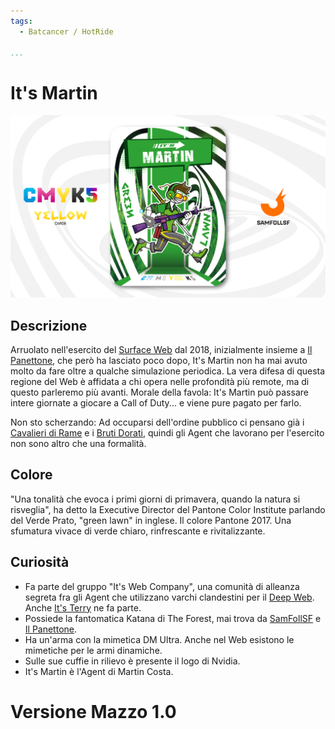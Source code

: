 ```yaml
---
tags:
  - Batcancer / HotRide

...
```


# It's Martin

![itsmartin](../eg/Y/martin.jpg)

## Descrizione

Arruolato nell'esercito del [Surface Web](../Remix/deep.md) dal 2018, inizialmente insieme a [Il Panettone](../Magenta/ilpanettone.md), che però ha lasciato poco dopo, It's Martin non ha mai avuto molto da fare oltre a qualche simulazione periodica. La vera difesa di questa regione del Web è affidata a chi opera nelle profondità più remote, ma di questo parleremo più avanti. Morale della favola: It's Martin può passare intere giornate a giocare a Call of Duty... e viene pure pagato per farlo.

Non sto scherzando: Ad occuparsi dell'ordine pubblico ci pensano già i [Cavalieri di Rame](../Remix/metal.md) e i [Bruti Dorati](../Remix/metal.md), quindi gli Agent che lavorano per l'esercito non sono altro che una formalità.

## Colore

"Una tonalità che evoca i primi giorni di primavera, quando la natura si risveglia", ha detto la Executive Director del Pantone Color Institute parlando del Verde Prato, "green lawn" in inglese. Il colore Pantone 2017. Una sfumatura vivace di verde chiaro, rinfrescante e rivitalizzante.

## Curiosità

- Fa parte del gruppo "It's Web Company", una comunità di alleanza segreta fra gli Agent che utilizzano varchi clandestini per il [Deep Web](../Remix/deep.md). Anche [It's Terry](../Ciano/itsterry.md) ne fa parte.
- Possiede la fantomatica Katana di The Forest, mai trova da [SamFollSF](../Remix/samfollsf.md) e [Il Panettone](../Magenta/ilpanettone.md).
- Ha un'arma con la mimetica DM Ultra. Anche nel Web esistono le mimetiche per le armi dinamiche.
- Sulle sue cuffie in rilievo è presente il logo di Nvidia.
- It's Martin è l'Agent di Martin Costa.

# Versione Mazzo 1.0